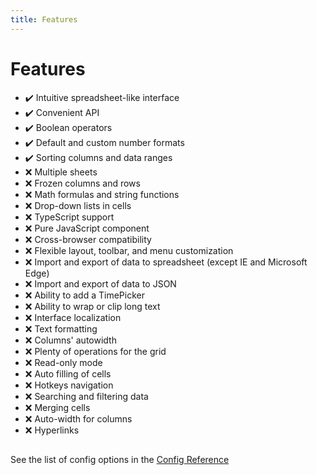 ```yaml
---
title: Features
---
```


# Features

- ✔️ Intuitive spreadsheet-like interface
- ✔️ Convenient API
- ✔️ Boolean operators
- ✔️ Default and custom number formats
- ✔️ Sorting columns and data ranges
- ❌ Multiple sheets
- ❌ Frozen columns and rows
- ❌ Math formulas and string functions
- ❌ Drop-down lists in cells
- ❌ TypeScript support
- ❌ Pure JavaScript component
- ❌ Cross-browser compatibility
- ❌ Flexible layout, toolbar, and menu customization
- ❌ Import and export of data to spreadsheet (except IE and Microsoft Edge)
- ❌ Import and export of data to JSON
- ❌ Ability to add a TimePicker
- ❌ Ability to wrap or clip long text
- ❌ Interface localization
- ❌ Text formatting
- ❌ Columns' autowidth
- ❌ Plenty of operations for the grid
- ❌ Read-only mode
- ❌ Auto filling of cells
- ❌ Hotkeys navigation
- ❌ Searching and filtering data
- ❌ Merging cells
- ❌ Auto-width for columns
- ❌ Hyperlinks

##

See the list of config options in the [Config Reference](../config/)
